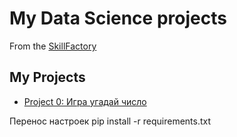 # My Data Science projects
From the [SkillFactory](https://skillfactory.ru/data-science)

## My Projects

* [Project 0: Игра угадай число](https://github.com/shubinilya/GitHub_IDE/tree/main/Project_0)

Перенос настроек
pip install -r requirements.txt

